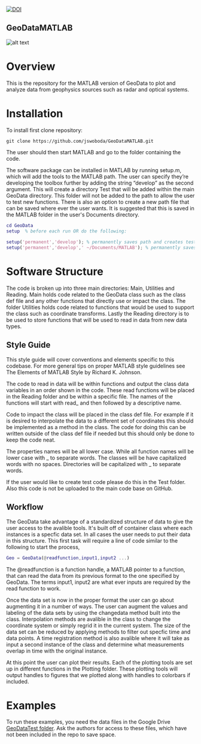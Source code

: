 [![DOI](https://zenodo.org/badge/DOI/10.5281/zenodo.154536.svg)](https://doi.org/10.5281/zenodo.154536)


## GeoDataMATLAB
![alt text](https://raw.github.com/jswoboda/GeoDataMATLAB/master/logo/logo1.png "GeoDataMATLAB")
# Overview
This is the repository for the MATLAB version of GeoData to plot and analyze data from geophysics sources such as radar and optical systems.

# Installation
To install first clone repository:

	git clone https://github.com/jswoboda/GeoDataMATLAB.git
	
The user should then start MATLAB	 and go to the folder containing the code. 

The software package can be installed in MATLAB by running setup.m, which will add the tools to the MATLAB path. The user can specify they’re developing the toolbox further by adding the string “develop” as the second argument. This will create a directory Test that will be added within the main GeoData directory. This folder will not be added to the path to allow the user to test new functions. There is also an option to create a new path file that can be saved where ever the user wants. It is suggested that this is saved in the MATLAB folder in the user's Documents directory.

~~~matlab
cd GeoData
setup  % before each run OR do the following:
 
setup('permanent','develop'); % permanently saves path and creates test directory.
setup('permanent','develop',' ~/Documents/MATLAB'); % permanently saves path and creates test directory.

~~~

# Software Structure

The code is broken up into three main directories: Main, Utilities and Reading. Main holds code related to the GeoData class such as the class def file and any other functions that directly use or impact the class. The folder Utilities holds code related to functions that would be used to support the class such as coordinate transforms. Lastly the Reading directory is to be used to store functions that will be used to read in data from new data types.

## Style Guide
This style guide will cover conventions and elements specific to this codebase. For more general tips on proper MATLAB style guidelines see The Elements of MATLAB Style by Richard K. Johnson.


The code to read in data will be within functions and output the class data variables in an order shown in the code. These read functions will be placed in the Reading folder and be within a specific file. The names of the functions will start with read_ and then followed by a descriptive name.

Code to impact the class will be placed in the class def file. For example if it is desired to interpolate the data to a different set of coordinates this should be implemented as a method in the class. The code for doing this can be written outside of the class def file if needed but this should only be done to keep the code neat.

The properties names will be all lower case. While all function names will be lower case with _ to separate words. The classes will be have capitalized words with no spaces. Directories will be capitalized with _ to separate words.

If the user would like to create test code please do this in the Test folder. Also this code is not be uploaded to the main code base on GitHub. 

## Workflow
The GeoData take advantage of a standardized structure of data to give the user access to the avalible tools. It's built off of container class where each instances is a specfic data set. In all cases the user needs to put their data in this structure. This first task will require a line of code similar to the following to start the process,

~~~matlab
Geo = GeoData(@readfunction,input1,input2 ...)
~~~
The @readfunction is a function handle, a MATLAB pointer to a function, that can read the data from its previous format to the one specified by GeoData. The terms input1, input2 are what ever inputs are required by the read function to work. 

Once the data set is now in the proper format the user can go about augmenting it in a number of ways. The user can augment the values and labeling of the data sets by using the changedata method built into the class. Interpolation methods are avalible in the class to change the coordinate system or simply regrid it in the current system. The size of the data set can be reduced by applying methods to filter out specfic time and data points. A time registration method is also avalible where it will take as input a second instance of the class and determine what measurements overlap in time with the original instance.

At this point the user can plot their results. Each of the plotting tools are set up in different functions in the Plotting folder. These plotting tools will output handles to figures that we plotted along with handles to colorbars if included. 

# Examples

To run these examples, you need the data files in the Google Drive 
[GeoDataTest folder](https://drive.google.com/drive/folders/0B37DfeCiFYMgaWlObkhpOHFSRXM?usp=sharing). 
Ask the authors for access to these files, which have not been included in the repo to save space.

